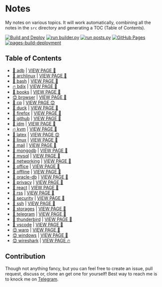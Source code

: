 # Notes

My notes on various topics. It will work automatically, combining all the notes in the `src` directory and generating a TOC (Table of Contents).

[![Build and Deploy](https://github.com/SharafatKarim/notes/actions/workflows/action.yml/badge.svg)](https://github.com/SharafatKarim/notes/actions/workflows/action.yml)
[![run builder.py](https://github.com/SharafatKarim/notes/actions/workflows/action.yml/badge.svg)](https://github.com/SharafatKarim/notes/actions/workflows/action.yml)
[![run posts.py](https://github.com/SharafatKarim/notes/actions/workflows/posts.yml/badge.svg)](https://github.com/SharafatKarim/notes/actions/workflows/posts.yml)
[![GitHub Pages](https://github.com/SharafatKarim/notes/actions/workflows/gh-pages.yml/badge.svg)](https://github.com/SharafatKarim/notes/actions/workflows/gh-pages.yml)
[![pages-build-deployment](https://github.com/SharafatKarim/notes/actions/workflows/pages/pages-build-deployment/badge.svg)](https://github.com/SharafatKarim/notes/actions/workflows/pages/pages-build-deployment)


## Table of Contents

- [🌟 adb](src/adb.md) | <a href='https://sharafat.is-a.dev/notes/adb' target='_blank'>VIEW PAGE 🤖</a>
- [🎸 archlinux](src/archlinux.md) | <a href='https://sharafat.is-a.dev/notes/archlinux' target='_blank'>VIEW PAGE 🤖</a>
- [🎉 bash](src/bash.md) | <a href='https://sharafat.is-a.dev/notes/bash' target='_blank'>VIEW PAGE 🍕</a>
- [🔥 bdix](src/bdix.md) | <a href='https://sharafat.is-a.dev/notes/bdix' target='_blank'>VIEW PAGE 🍕</a>
- [🍕 books](src/books.md) | <a href='https://sharafat.is-a.dev/notes/books' target='_blank'>VIEW PAGE 🌈</a>
- [😊 browser](src/browser.md) | <a href='https://sharafat.is-a.dev/notes/browser' target='_blank'>VIEW PAGE 🎉</a>
- [🌟 cp](src/cp.md) | <a href='https://sharafat.is-a.dev/notes/cp' target='_blank'>VIEW PAGE 😊</a>
- [🤖 duck](src/duck.md) | <a href='https://sharafat.is-a.dev/notes/duck' target='_blank'>VIEW PAGE 🌈</a>
- [🍕 firefox](src/firefox.md) | <a href='https://sharafat.is-a.dev/notes/firefox' target='_blank'>VIEW PAGE 🌟</a>
- [🎸 github](src/github.md) | <a href='https://sharafat.is-a.dev/notes/github' target='_blank'>VIEW PAGE 🤖</a>
- [🤖 idm](src/idm.md) | <a href='https://sharafat.is-a.dev/notes/idm' target='_blank'>VIEW PAGE 🌈</a>
- [🔥 kvm](src/kvm.md) | <a href='https://sharafat.is-a.dev/notes/kvm' target='_blank'>VIEW PAGE 👾</a>
- [👾 latex](src/latex.md) | <a href='https://sharafat.is-a.dev/notes/latex' target='_blank'>VIEW PAGE 😊</a>
- [🎸 linux](src/linux.md) | <a href='https://sharafat.is-a.dev/notes/linux' target='_blank'>VIEW PAGE 🌟</a>
- [🌈 mail](src/mail.md) | <a href='https://sharafat.is-a.dev/notes/mail' target='_blank'>VIEW PAGE 🎸</a>
- [🌟 mongodb](src/mongodb.md) | <a href='https://sharafat.is-a.dev/notes/mongodb' target='_blank'>VIEW PAGE 🚀</a>
- [👾 mysql](src/mysql.md) | <a href='https://sharafat.is-a.dev/notes/mysql' target='_blank'>VIEW PAGE 🤖</a>
- [🎉 networking](src/networking.md) | <a href='https://sharafat.is-a.dev/notes/networking' target='_blank'>VIEW PAGE 🎉</a>
- [🎉 office](src/office.md) | <a href='https://sharafat.is-a.dev/notes/office' target='_blank'>VIEW PAGE 👾</a>
- [🚀 offline](src/offline.md) | <a href='https://sharafat.is-a.dev/notes/offline' target='_blank'>VIEW PAGE 🤖</a>
- [🎸 oracle-db](src/oracle-db.md) | <a href='https://sharafat.is-a.dev/notes/oracle-db' target='_blank'>VIEW PAGE 🍕</a>
- [🚀 privacy](src/privacy.md) | <a href='https://sharafat.is-a.dev/notes/privacy' target='_blank'>VIEW PAGE 🎸</a>
- [👾 react](src/react.md) | <a href='https://sharafat.is-a.dev/notes/react' target='_blank'>VIEW PAGE 🎸</a>
- [🚀 rss](src/rss.md) | <a href='https://sharafat.is-a.dev/notes/rss' target='_blank'>VIEW PAGE 🤖</a>
- [🎉 security](src/security.md) | <a href='https://sharafat.is-a.dev/notes/security' target='_blank'>VIEW PAGE 👾</a>
- [🌈 ssh](src/ssh.md) | <a href='https://sharafat.is-a.dev/notes/ssh' target='_blank'>VIEW PAGE 🍕</a>
- [🤖 storages](src/storages.md) | <a href='https://sharafat.is-a.dev/notes/storages' target='_blank'>VIEW PAGE 🚀</a>
- [🌟 telegram](src/telegram.md) | <a href='https://sharafat.is-a.dev/notes/telegram' target='_blank'>VIEW PAGE 🎸</a>
- [🚀 thunderbird](src/thunderbird.md) | <a href='https://sharafat.is-a.dev/notes/thunderbird' target='_blank'>VIEW PAGE 🌈</a>
- [🤖 vscode](src/vscode.md) | <a href='https://sharafat.is-a.dev/notes/vscode' target='_blank'>VIEW PAGE 🎉</a>
- [😊 warp](src/warp.md) | <a href='https://sharafat.is-a.dev/notes/warp' target='_blank'>VIEW PAGE 🎸</a>
- [😊 windows](src/windows.md) | <a href='https://sharafat.is-a.dev/notes/windows' target='_blank'>VIEW PAGE 🌈</a>
- [😊 wireshark](src/wireshark.md) | <a href='https://sharafat.is-a.dev/notes/wireshark' target='_blank'>VIEW PAGE 🔥</a>

## Contribution

Though not anything fancy, but you can feel free to create an issue, pull request, discuss or, clone an get one for yourself!
Best way to reach me is to knock me on [Telegram](https://t.me/SharafatKarim).

